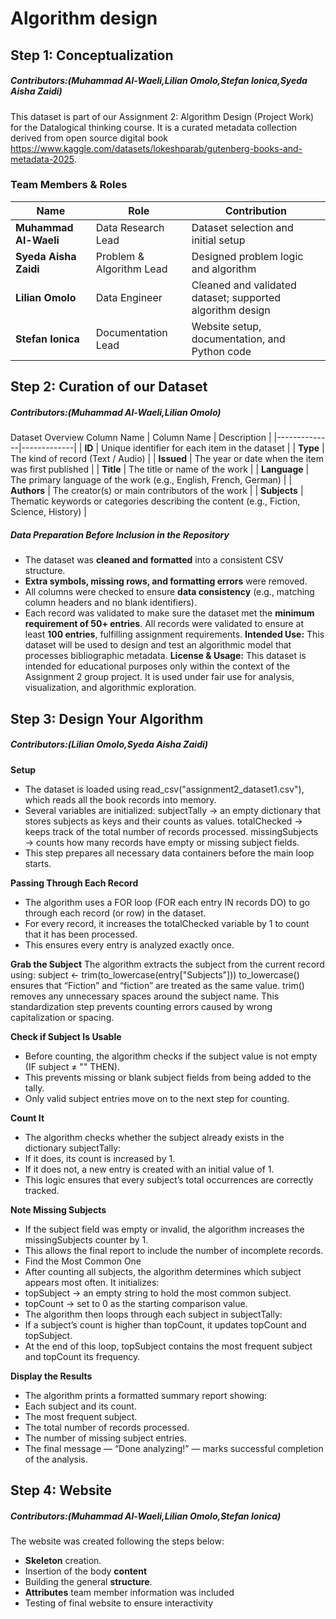 # Algorithm design
## Step 1: Conceptualization 
##### Contributors:(Muhammad Al-Waeli,Lilian Omolo,Stefan Ionica,Syeda Aisha Zaidi)
This dataset is part of our Assignment 2: Algorithm Design (Project Work) for the Datalogical thinking course. It is a curated metadata collection derived from open source digital book https://www.kaggle.com/datasets/lokeshparab/gutenberg-books-and-metadata-2025.
### Team Members & Roles
| Name | Role | Contribution |
|------|------|---------------|
| **Muhammad Al-Waeli** | Data Research Lead | Dataset selection and initial setup |
| **Syeda Aisha Zaidi** | Problem & Algorithm Lead | Designed problem logic and algorithm |
| **Lilian Omolo** | Data Engineer | Cleaned and validated dataset; supported algorithm design |
| **Stefan Ionica** | Documentation Lead | Website setup, documentation, and Python code |
## Step 2: Curation of our Dataset
##### Contributors:(Muhammad Al-Waeli,Lilian Omolo)
Dataset Overview
Column Name 
| Column Name | Description |
|--------------|-------------|
| **ID** | Unique identifier for each item in the dataset |
| **Type** | The kind of record (Text / Audio) |
| **Issued** | The year or date when the item was first published |
| **Title** | The title or name of the work |
| **Language** | The primary language of the work (e.g., English, French, German) |
| **Authors** | The creator(s) or main contributors of the work |
| **Subjects** | Thematic keywords or categories describing the content (e.g., Fiction, Science, History) |

##### Data Preparation Before Inclusion in the Repository

- The dataset was **cleaned and formatted** into a consistent CSV structure.  
- **Extra symbols, missing rows, and formatting errors** were removed.  
- All columns were checked to ensure **data consistency** (e.g., matching column headers and no blank identifiers).  
- Each record was validated to make sure the dataset met the **minimum requirement of 50+ entries**.
All records were validated to ensure at least **100 entries**, fulfilling assignment requirements.
**Intended Use:**
This dataset will be used to design and test an algorithmic model that processes bibliographic metadata.
**License & Usage:**
This dataset is intended for educational purposes only within the context of the Assignment 2 group project.
It is used under fair use for analysis, visualization, and algorithmic exploration.

## Step 3: Design Your Algorithm 
##### Contributors:(Lilian Omolo,Syeda Aisha Zaidi)

 **Setup**
- The dataset is loaded using read_csv("assignment2_dataset1.csv"), which reads all the book records into memory.
- Several variables are initialized:
subjectTally → an empty dictionary that stores subjects as keys and their counts as values.
totalChecked → keeps track of the total number of records processed.
missingSubjects → counts how many records have empty or missing subject fields.
- This step prepares all necessary data containers before the main loop starts.
  
**Passing Through Each Record**
- The algorithm uses a FOR loop (FOR each entry IN records DO) to go through each record (or row) in the dataset.
- For every record, it increases the totalChecked variable by 1 to count that it has been processed.
- This ensures every entry is analyzed exactly once.

**Grab the Subject**
The algorithm extracts the subject from the current record using:
subject ← trim(to_lowercase(entry["Subjects"]))
to_lowercase() ensures that “Fiction” and “fiction” are treated as the same value.
trim() removes any unnecessary spaces around the subject name.
This standardization step prevents counting errors caused by wrong capitalization or spacing.

**Check if Subject Is Usable**
- Before counting, the algorithm checks if the subject value is not empty (IF subject ≠ "" THEN).
- This prevents missing or blank subject fields from being added to the tally.
- Only valid subject entries move on to the next step for counting.
  
**Count It**
- The algorithm checks whether the subject already exists in the dictionary subjectTally:
- If it does, its count is increased by 1.
- If it does not, a new entry is created with an initial value of 1.
- This logic ensures that every subject’s total occurrences are correctly tracked.
  
**Note Missing Subjects**
- If the subject field was empty or invalid, the algorithm increases the missingSubjects counter by 1.
- This allows the final report to include the number of incomplete records.
- Find the Most Common One
- After counting all subjects, the algorithm determines which subject appears most often.
  It initializes:
- topSubject → an empty string to hold the most common subject.
- topCount → set to 0 as the starting comparison value.
- The algorithm then loops through each subject in subjectTally:
- If a subject’s count is higher than topCount, it updates topCount and topSubject.
- At the end of this loop, topSubject contains the most frequent subject and topCount its frequency.
  
**Display the Results**
- The algorithm prints a formatted summary report showing:
- Each subject and its count.
- The most frequent subject.
- The total number of records processed.
- The number of missing subject entries.
- The final message — “Done analyzing!” — marks successful completion of the analysis.


## Step 4: Website 
##### Contributors:(Muhammad Al-Waeli,Lilian Omolo,Stefan Ionica)
The website was created following the steps below:  
- **Skeleton** creation.  
- Insertion of the body **content**  
- Building the general **structure**.
- **Attributes** team member information was included  
- Testing of final website to ensure interactivity
